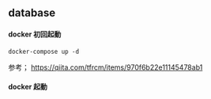## database

#### docker 初回起動

```
docker-compose up -d
```

参考；
https://qiita.com/tfrcm/items/970f6b22e11145478ab1

#### docker 起動
